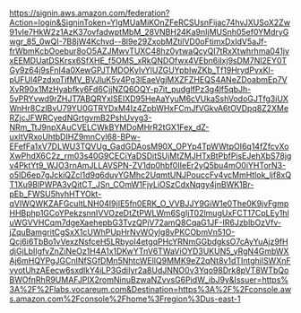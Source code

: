 https://signin.aws.amazon.com/federation?Action=login&SigninToken=YlgMUaMiKOnZFeRCSUsnFijac74hvJXUSoX2Zw91vIe7HkW2z1AzK37ovfadwptMbM_28VNBH24Ka9nIjMUSnh05ef0YMdryGwgr_85_0wQI-7B8jW4Kchvd--8l9e29ZxobMZtilVD0oFtimxDxIdV5aJf-frWbmKcbOoebur8oO5AZJMwvTUXC48hz0ytwaQcyQI7tRxXtwhrhma041jvxEEMDUatDSKrsx6SfXHE_f5OMS_xRkQNDOfwx4VEbn6iIxj9sDM7Nl2EY0TGy9z64j9sFnI4a0XewGPJTMDOKyIvYlUZGUYpbIwZKb_Tf19HrydPvxKl-pUFUl4PzdxoTifMV_BVJluK5v4Pg3lEaeVgjMXZFZHEQS4ANeZDoabmEp7VXvR90x1MzHyabfky6Fd6CjjNZQ6OQY-p7it_pudglfPz3g4lf5qbJh-5vPRYvwd9rZHJT7ABQRYxlSEIXD95HeAaYyuM6cVUkaSshVodoGJTfg3iUXWnHr8CzlBvU79YU0GTRYDxM4Iz4ZpbWHxFCmJfVGkvA6tOVDpq8Z2XMeRZjcJFWRCyedNGrtgvmB2PshUvyg3-NRm_TtJ9npXAuCVELCWkBYMDoMHrR2tGX1Fex_dZ-uxItVRxoUhtbDIHZ9mnCyl68-BPw-EFefFa1xV7DLWU3TQVUg_GadGDAosM90X_OPYp4TpWWtpOI6q14fZfcvXoXwPhdX6C2z_rm03s40G9CECiYaDSDitSUjMtZMJHTxBtPbfPisEJehXbS78jgv4PktYt9_WJO3rnAmJLLAVSPN-ZV1dp0hbf0IIeEr2yQ5bu4mO0iYHTorN3-o5ID6ep7gJckiQZcl1d9q6duyYGMhc2UqmtUNJPouccFv4vcMmHtlok_ljf8xQT1Xu9BlPWPA3vQitCT_JSn_COmW1FjyLiOSzCdxNqgy4jnBWK1Br-pEb_FWSU5hvhHTYOkt-qVIWQWKZAFGcultLNH04I9jIE5fn0ERK_O_VVBJJY9GiW1e0The0K9jvFgmpHHBphp1GCoYPekzsnnIVVOzeDtZtPWLWm6SgIjT02lmugUxFCT17CpLEy1hluWGVVHCqm7dgeXaehepbG3TvzQPjV72amQ8CqaG1JF-IR6JzblbOzVfv-jZquBamgritCgSxX1cUWhPUpHrNvWOylg8vPKCObmVn51O-Qcj6i6TbBo1vVexzNsfceH5LRbyoI4etgqPHcYRNmGGbdgksO7cAyYuAjz9fHdjGjLbIIgfvZnZiNeOz1H4A1x1DKwYTnV6TWaViOYD3UKUN5_yRgN4GmbWXAj6mHQYPgJGCnINfSGfDMn5NhtcWEllQ9MMK9eZ2qNt8v1dTIntghilSWXnFvyotUhzAEecw6sxdlkY4iLP3GdiIyr2a8UdJNNO0v3Yqo98Drk8pVT8WTbQoBWOfnRhR9UMAFJPlX2romNinuBzwaNZvvsG6PidW_ibJ9y&Issuer=https%3A%2F%2Flabs.vocareum.com&Destination=https%3A%2F%2Fconsole.aws.amazon.com%2Fconsole%2Fhome%3Fregion%3Dus-east-1
